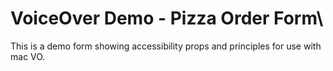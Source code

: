 # VoiceOver Demo - Pizza Order Form\

This is a demo form showing accessibility props and principles for use with mac VO.
